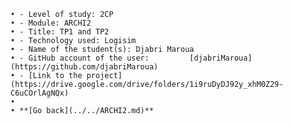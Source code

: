 ﻿    • - Level of study: 2CP
    • - Module: ARCHI2
    • - Title: TP1 and TP2 
    • - Technology used: Logisim
    • - Name of the student(s): Djabri Maroua
    • - GitHub account of the user:         [djabriMaroua](https://github.com/djabriMaroua)
    • - [Link to the project](https://drive.google.com/drive/folders/1i9ruDyDJ92y_xhM0Z29-C6uCOrlAgNQx)
    • 
    • **[Go back](../../ARCHI2.md)**
